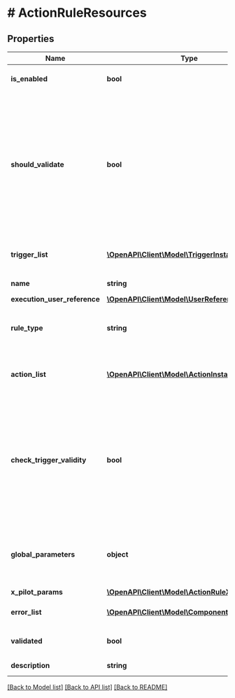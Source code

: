 # # ActionRuleResources

## Properties

Name | Type | Description | Notes
------------ | ------------- | ------------- | -------------
**is_enabled** | **bool** | is the rule enabled or disabled. | [optional]
**should_validate** | **bool** | The rule should be validated or not.  If True, then, the rule will be validated before saving.  If the validation failed, the spec status message list will have errors. | [optional]
**trigger_list** | [**\OpenAPI\Client\Model\TriggerInstanceObject[]**](TriggerInstanceObject.md) | The only trigger that the rule has. |
**name** | **string** | The action rule name | [optional]
**execution_user_reference** | [**\OpenAPI\Client\Model\UserReference**](UserReference.md) |  | [optional]
**rule_type** | **string** | Action rule types associated with this rule. | [optional]
**action_list** | [**\OpenAPI\Client\Model\ActionInstanceObject[]**](ActionInstanceObject.md) | Ordered list of the actions to execute in this rule. |
**check_trigger_validity** | **bool** | If it is true, the rule action execution at the schedueled time will check if the original trigger is still valid.  If not set, default to True. | [optional]
**global_parameters** | **object** | The rule level global parameter descriptors. This is provided by the system. | [optional] [readonly]
**x_pilot_params** | [**\OpenAPI\Client\Model\ActionRuleXPilotParams**](ActionRuleXPilotParams.md) |  | [optional]
**error_list** | [**\OpenAPI\Client\Model\ComponentError[]**](ComponentError.md) | Errors identified in this rule. | [optional]
**validated** | **bool** | Is this been validated to trur or not. | [optional] [readonly]
**description** | **string** | The rule description | [optional]

[[Back to Model list]](../../README.md#models) [[Back to API list]](../../README.md#endpoints) [[Back to README]](../../README.md)

